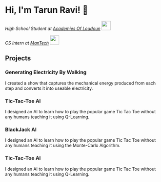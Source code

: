 <h1> Hi, I'm Tarun Ravi! 👋 </h2>

*High School Student at [Academies Of Loudoun](https://www.lcps.org/acl)* <img src="https://media.giphy.com/media/fYSnHlufseco8Fh93Z/giphy.gif" width="30">

*CS Intern at [ManTech](https://www.mantech.com/mantech-welcomes-its-inaugural-class-dfend-summer-interns)* <img src="https://media.giphy.com/media/WUlplcMpOCEmTGBtBW/giphy.gif" width="30"> 

<h2> Projects </h2>
<h3> Generating Electricity By Walking </h3>
I created a show that captures the mechanical energy produced from each step and converts it into useable electricity.

<h3> Tic-Tac-Toe AI </h3>
I designed an AI to learn how to play the popular game Tic Tac Toe without any humans teaching it using Q-Learning. 

<h3> BlackJack AI </h3>
I designed an AI to learn how to play the popular game Tic Tac Toe without any humans teaching it using the Monte-Carlo Algorithm. 

<h3> Tic-Tac-Toe AI </h3>
I designed an AI to learn how to play the popular game Tic Tac Toe without any humans teaching it using Q-Learning. 
